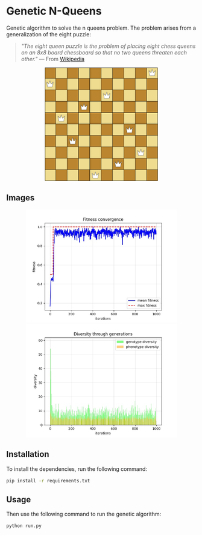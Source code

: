 # Genetic N-Queens
Genetic algorithm to solve the n queens problem. The problem arises from a generalization of the eight puzzle:

> _"The eight queen puzzle is the problem of placing eight chess queens on an 8x8 board chessboard so that no two queens threaten each other."_ — From [Wikipedia](https://en.wikipedia.org/wiki/Eight_queens_puzzle)

<p align="center">
    <img width="300" height="300" src="images/board.jpg">
</p>


## Images

<p align="center">
    <img width="400" height="300" src="images/convergence.jpg">
  <img width="400" height="300" src="images/diversity.jpg">
</p>



## Installation

To install the dependencies, run the following command:

```bash
pip install -r requirements.txt
```



## Usage

Then use the following command to run the genetic algorithm:

```bash
python run.py
```
